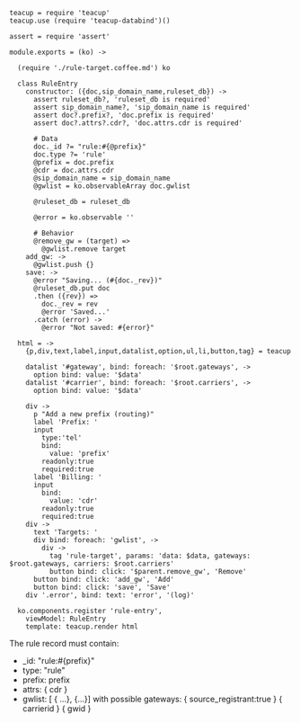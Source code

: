     teacup = require 'teacup'
    teacup.use (require 'teacup-databind')()

    assert = require 'assert'

    module.exports = (ko) ->

      (require './rule-target.coffee.md') ko

      class RuleEntry
        constructor: ({doc,sip_domain_name,ruleset_db}) ->
          assert ruleset_db?, 'ruleset_db is required'
          assert sip_domain_name?, 'sip_domain_name is required'
          assert doc?.prefix?, 'doc.prefix is required'
          assert doc?.attrs?.cdr?, 'doc.attrs.cdr is required'

          # Data
          doc._id ?= "rule:#{@prefix}"
          doc.type ?= 'rule'
          @prefix = doc.prefix
          @cdr = doc.attrs.cdr
          @sip_domain_name = sip_domain_name
          @gwlist = ko.observableArray doc.gwlist

          @ruleset_db = ruleset_db

          @error = ko.observable ''

          # Behavior
          @remove_gw = (target) =>
            @gwlist.remove target
        add_gw: ->
          @gwlist.push {}
        save: ->
          @error "Saving... (#{doc._rev})"
          @ruleset_db.put doc
          .then ({rev}) =>
            doc._rev = rev
            @error 'Saved...'
          .catch (error) ->
            @error "Not saved: #{error}"

      html = ->
        {p,div,text,label,input,datalist,option,ul,li,button,tag} = teacup

        datalist '#gateway', bind: foreach: '$root.gateways', ->
          option bind: value: '$data'
        datalist '#carrier', bind: foreach: '$root.carriers', ->
          option bind: value: '$data'

        div ->
          p "Add a new prefix (routing)"
          label 'Prefix: '
          input
            type:'tel'
            bind:
              value: 'prefix'
            readonly:true
            required:true
          label 'Billing: '
          input
            bind:
              value: 'cdr'
            readonly:true
            required:true
        div ->
          text 'Targets: '
          div bind: foreach: 'gwlist', ->
            div ->
              tag 'rule-target', params: 'data: $data, gateways: $root.gateways, carriers: $root.carriers'
              button bind: click: '$parent.remove_gw', 'Remove'
          button bind: click: 'add_gw', 'Add'
          button bind: click: 'save', 'Save'
        div '.error', bind: text: 'error', '(log)'

      ko.components.register 'rule-entry',
        viewModel: RuleEntry
        template: teacup.render html

The rule record must contain:
- _id: "rule:#{prefix}"
- type: "rule"
- prefix: prefix
- attrs: { cdr }
- gwlist: [ { ...}, {...}]
with possible gateways:
{ source_registrant:true }
{ carrierid }
{ gwid }
